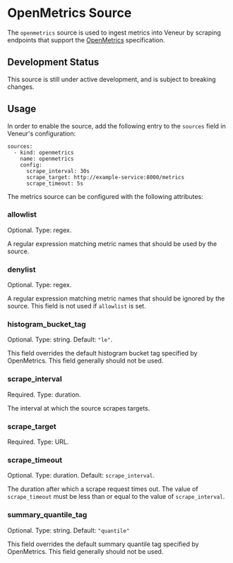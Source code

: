 # OpenMetrics Source

The  `openmetrics` source is used to ingest metrics into Veneur by scraping
endpoints that support the [OpenMetrics](https://openmetrics.io/) specification.

## Development Status

This source is still under active development, and is subject to breaking
changes.

## Usage

In order to enable the source, add the following entry to the  `sources` field
in Veneur's configuration:
```
sources:
  - kind: openmetrics
    name: openmetrics
    config:
      scrape_interval: 30s
      scrape_target: http://example-service:8000/metrics
      scrape_timeout: 5s
```

The metrics source can be configured with the following attributes:

### allowlist

Optional. Type: regex.

A regular expression matching metric names that should be used by the source.

### denylist

Optional. Type: regex.

A regular expression matching metric names that should be ignored by the source.
This field is not used if `allowlist` is set.

### histogram_bucket_tag

Optional. Type: string. Default: `"le"`.

This field overrides the default histogram bucket tag specified by OpenMetrics.
This field generally should not be used.

### scrape_interval

Required. Type: duration.

The interval at which the source scrapes targets.

### scrape_target

Required. Type: URL.

### scrape_timeout

Optional. Type: duration. Default: `scrape_interval`.

The duration after which a scrape request times out. The value of
`scrape_timeout` must be less than or equal to the value of `scrape_interval`.

### summary_quantile_tag

Optional. Type: string. Default: `"quantile"`

This field overrides the default summary quantile tag specified by OpenMetrics.
This field generally should not be used.